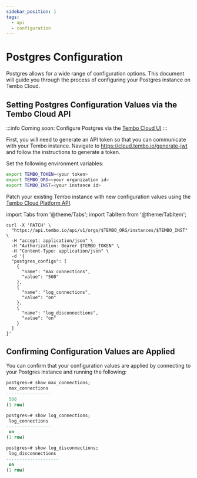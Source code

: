 ```yaml
---
sidebar_position: 1
tags:
  - api
  - configuration
---
```


# Postgres Configuration

Postgres allows for a wide range of configuration options. This document will guide you through the process of configuring your Postgres instance on Tembo Cloud.

## Setting Postgres Configuration Values via the Tembo Cloud API

:::info
Coming soon: Configure Postgres via the [Tembo Cloud UI](https://cloud.tembo.io)
:::

First, you will need to generate an API token so that you can communicate with your Tembo instance. Navigate to https://cloud.tembo.io/generate-jwt and follow the instructions to generate a token.

Set the following environment variables:

```bash
export TEMBO_TOKEN=<your token>
export TEMBO_ORG=<your organization id>
export TEMBO_INST=<your instance id>
```

Patch your existing Tembo instance with new configuration values using the [Tembo Cloud Platform API](https://tembo.io/docs/tembo-cloud/openapi).

import Tabs from '@theme/Tabs';
import TabItem from '@theme/TabItem';

<Tabs>
<TabItem value="curl" label="Curl">

```shell
curl -X 'PATCH' \
  "https://api.tembo.io/api/v1/orgs/$TEMBO_ORG/instances/$TEMBO_INST" \
  -H "accept: application/json" \
  -H "Authorization: Bearer $TEMBO_TOKEN" \
  -H "Content-Type: application/json" \
  -d '{
  "postgres_configs": [
    {
      "name": "max_connections",
      "value": "500"
    },
    {
      "name": "log_connections",
      "value": "on"
    },
    {
      "name": "log_disconnections",
      "value": "on"
    }
  ]
}'
```

</TabItem>
</Tabs>

## Confirming Configuration Values are Applied

You can confirm that your configuration values are applied by connecting to your Postgres instance and running the following:

```sql
postgres=# show max_connections;
 max_connections
-----------------
 500
(1 row)

postgres=# show log_connections;
 log_connections
-----------------
 on
(1 row)

postgres=# show log_disconnections;
 log_disconnections
--------------------
 on
(1 row)
```
